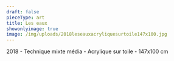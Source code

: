 ```yaml
---
draft: false
pieceType: art
title: Les eaux
showonlyimage: true
image: /img/uploads/2018leseauxacryliquesurtoile147x100.jpg
---
```

2018 - Technique mixte média - Acrylique sur toile - 147x100 cm